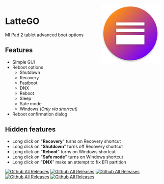 <img src="https://raw.githubusercontent.com/Keddnyo/LatteGO/master/app/src/main/res/mipmap-xxxhdpi/ic_launcher.png" align="right"/>

# LatteGO
 MI Pad 2 tablet advanced boot options
## Features
* Simple GUI
* Reboot options
  * Shutdown
  * Recovery
  * Fastboot
  * DNX
  * Reboot
  * Sleep
  * Safe mode
  * Windows *(Only via shortcut)*
* Reboot confirmation dialog
## Hidden features
  * Long click on "**Recovery**" turns on Recovery shortcut
  * Long click on "**Shutdown**" turns off Recovery shortcut
  * Long click on "**Reboot**" turns on Windows shortcut
  * Long click on "**Safe mode**" turns on Windows shortcut
  * Long click on "**DNX**" make an attempt to fix EFI partition

[![Github All Releases](https://img.shields.io/github/v/release/Keddnyo/LatteGO?display_name=tag&style=for-the-badge&logo=appveyor)]()
[![Github All Releases](https://img.shields.io/github/release-date/Keddnyo/LatteGO?style=for-the-badge&logo=appveyor)]()
[![Github All Releases](https://img.shields.io/github/downloads/Keddnyo/LatteGO/total.svg?style=for-the-badge&logo=appveyor)]()
[![Github All Releases](https://img.shields.io/github/stars/Keddnyo/LatteGO?style=for-the-badge&logo=appveyor)]()
[![Github All Releases](https://img.shields.io/github/forks/Keddnyo/LatteGO?style=for-the-badge&logo=appveyor)]()
